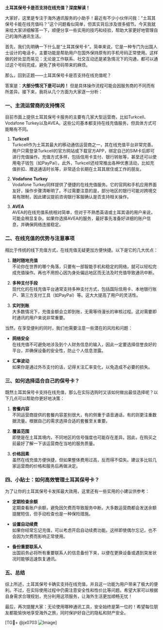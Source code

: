 **土耳其保号卡是否支持在线充值？深度解读！**

大家好，这里是专注于海外通讯服务的小助手！最近有不少小伙伴问我：“土耳其保号卡能在线充值吗？”这个问题看似简单，但其实背后涉及很多细节。今天我就来给大家详细解答一下，顺便分享一些实用的技巧和经验，帮助大家更好地管理自己的海外通讯生活。

首先，我们先明确一下什么是“土耳其保号卡”。简单来说，它是一种专门为出国人士设计的电话卡，主要功能是帮助用户在国外保持原有的手机号码正常使用。这样做的好处显而易见：无论是工作联系、社交互动还是紧急情况下的沟通，都可以通过这个号码完成，避免了换号码带来的麻烦。

那么，回到正题——土耳其保号卡是否支持在线充值呢？

答案是：**大部分情况下是可以的！** 但是具体操作流程可能会因服务商的不同而有所差异。接下来，我将从几个方面为大家逐一分析：

### 一、主流运营商的支持情况

目前市面上提供土耳其保号卡服务的主要有几家大型运营商，比如Turkcell、Vodafone Turkey以及AVEA。这些公司基本都支持在线充值服务，但具体方式可能略有不同。

1. **Turkcell**  
   Turkcell作为土耳其最大的移动通信运营商之一，其在线充值平台非常完善。用户只需登录Turkcell的官方网站或下载官方APP，绑定自己的SIM卡后即可进行充值操作。充值方式多样，包括信用卡支付、银行转账等，甚至还可以使用电子钱包（如PayPal）。此外，Turkcell还经常推出各种优惠活动，比如充值折扣、赠送通话时长等，非常适合长期在土耳其居住或工作的朋友。

2. **Vodafone Turkey**  
   Vodafone Turkey同样提供了便捷的在线充值服务。它的官网和手机应用界面友好，操作步骤清晰明了。不过需要注意的是，部分地区的银行可能对跨境交易有限制，因此建议提前咨询银行客服确认是否支持相关操作。

3. **AVEA**  
   AVEA的在线充值系统相对简单，但对于不熟悉英语或土耳其语的用户来说，可能会稍显复杂。如果你选择AVEA的服务，最好事先准备好详细的账户信息，并确保网络连接稳定。

### 二、在线充值的优势与注意事项

相比于传统的线下充值方式，在线充值无疑更加方便快捷。以下是它的几大优点：

1. **随时随地充值**  
   不论你在世界的哪个角落，只要有一部智能手机和稳定的网络，就可以轻松完成充值操作。再也不用担心因为身处偏远地区而无法及时充值导致通讯中断。

2. **多种支付手段**  
   现代化的在线充值平台通常支持多种支付方式，包括国际信用卡、本地银行账户、第三方支付工具（如PayPal）等。这大大提高了用户的灵活性。

3. **实时到账**  
   大多数情况下，充值金额会立即到账，无需等待漫长的审核过程。这对需要即时通讯的用户来说非常重要。

当然，在享受便利的同时，我们也需要注意一些潜在的风险和问题：

- **网络安全**  
  在线充值不可避免地涉及到个人财务信息的输入，因此一定要选择信誉良好的平台，并确保设备的安全性，防止个人信息泄露。
  
- **汇率波动**  
  如果你是通过外币支付的话，记得关注汇率变化，以免造成不必要的损失。

### 三、如何选择适合自己的保号卡？

既然土耳其保号卡支持在线充值，那么在实际选购时又该如何做出最佳选择呢？以下几点可以帮助你更好地决策：

1. **套餐内容**  
   不同运营商提供的套餐内容差别很大，有的侧重于语音通话，有的则更注重数据流量。根据自己的需求选择合适的套餐至关重要。

2. **覆盖范围**  
   即使是在土耳其境内，不同地区的信号强度也可能存在差异。因此，在购买之前最好了解一下该运营商在当地的服务质量。

3. **价格因素**  
   虽然在线充值方便快捷，但如果整体费用过高，反而得不偿失。建议多比较几家运营商的价格和服务后再做决定。

### 四、小贴士：如何高效管理土耳其保号卡？

为了让你的土耳其保号卡发挥最大效用，这里还有一些实用的小建议供参考：

- **定期检查余额**  
  定期查看账户余额，避免因欠费而导致服务中断。大多数运营商都会发送余额提醒短信，但手动检查也是一种保险措施。

- **设置自动续费**  
  如果你经常忘记充值，可以考虑开启自动续费功能。这样即使偶尔忘记，也不会因为欠费而影响正常使用。

- **备份重要联系人**  
  出国前务必将所有重要联系人的信息备份下来，以便在更换设备或遇到突发状况时能够迅速恢复通讯。

### 五、总结

综上所述，土耳其保号卡确实支持在线充值，并且这一功能为用户带来了极大的便利。不过，在实际使用过程中仍需注意安全性和性价比等问题。希望大家可以根据自身需求合理规划，充分利用这项服务，让海外生活更加顺畅无忧！

最后，再次提醒大家：无论使用哪种通讯工具，安全始终是第一位的！希望每位朋友都能愉快地享受海外之旅，同时保护好自己的隐私和财产安全。

[TG💪+ @jx0703 ![Image](https://github.com/user-attachments/assets/dbca1d08-cadb-493c-b0ec-ad6f7a83f270)]